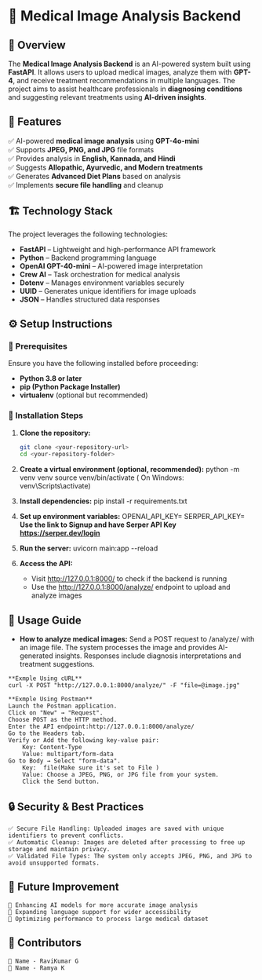 # 🏥 Medical Image Analysis Backend

## 📌 Overview
The **Medical Image Analysis Backend** is an AI-powered system built using **FastAPI**. It allows users to upload medical images, analyze them with **GPT-4**, and receive treatment recommendations in multiple languages. The project aims to assist healthcare professionals in **diagnosing conditions** and suggesting relevant treatments using **AI-driven insights**.

## 🌟 Features
✅ AI-powered **medical image analysis** using **GPT-4o-mini**  
✅ Supports **JPEG, PNG, and JPG** file formats  
✅ Provides analysis in **English, Kannada, and Hindi**  
✅ Suggests **Allopathic, Ayurvedic, and Modern treatments**  
✅ Generates **Advanced Diet Plans** based on analysis  
✅ Implements **secure file handling** and cleanup  

## 🏗️ Technology Stack
The project leverages the following technologies:  
- **FastAPI** – Lightweight and high-performance API framework  
- **Python** – Backend programming language  
- **OpenAI GPT-40-mini** – AI-powered image interpretation  
- **Crew AI** – Task orchestration for medical analysis  
- **Dotenv** – Manages environment variables securely  
- **UUID** – Generates unique identifiers for image uploads  
- **JSON** – Handles structured data responses  


## ⚙️ Setup Instructions
### 🔹 Prerequisites
Ensure you have the following installed before proceeding:  
- **Python 3.8 or later**  
- **pip (Python Package Installer)**  
- **virtualenv** (optional but recommended)  

### 🔹 Installation Steps
1. **Clone the repository:**  
   ```bash
   git clone <your-repository-url>
   cd <your-repository-folder>

2. **Create a virtual environment (optional, recommended):**
    python -m venv venv
    source venv/bin/activate  ( On Windows: venv\Scripts\activate)

3. **Install dependencies:**
    pip install -r requirements.txt

4. **Set up environment variables:**
    OPENAI_API_KEY=<your-openai-api-key>
    SERPER_API_KEY=<your-openai-api-key>   **Use the link to Signup and have Serper API Key https://serper.dev/login**

5. **Run the server:**
    uvicorn main:app --reload

6. **Access the API:**
    - Visit http://127.0.0.1:8000/ to check if the backend is running
    - Use the http://127.0.0.1:8000/analyze/ endpoint to upload and analyze images


## 🏥 Usage Guide
   - **How to analyze medical images:**
    Send a POST request to /analyze/  with an image file.
    The system processes the image and provides AI-generated insights.
    Responses include diagnosis interpretations and treatment suggestions.

    **Exmple Using cURL**
    curl -X POST "http://127.0.0.1:8000/analyze/" -F "file=@image.jpg"

    **Exmple Using Postman**
    Launch the Postman application.
    Click on "New" → "Request".
    Choose POST as the HTTP method.
    Enter the API endpoint:http://127.0.0.1:8000/analyze/
    Go to the Headers tab.
    Verify or Add the following key-value pair:
        Key: Content-Type
        Value: multipart/form-data
    Go to Body → Select "form-data".
        Key:  file(Make sure it's set to File )
        Value: Choose a JPEG, PNG, or JPG file from your system.
        Click the Send button.


## 🔒 Security & Best Practices
    ✅ Secure File Handling: Uploaded images are saved with unique identifiers to prevent conflicts.
    ✅ Automatic Cleanup: Images are deleted after processing to free up storage and maintain privacy.
    ✅ Validated File Types: The system only accepts JPEG, PNG, and JPG to avoid unsupported formats.

## 🎯 Future Improvement
    🔹 Enhancing AI models for more accurate image analysis
    🔹 Expanding language support for wider accessibility
    🔹 Optimizing performance to process large medical dataset

## 👥 Contributors
    🔹 Name - RaviKumar G
    🔹 Name - Ramya K
